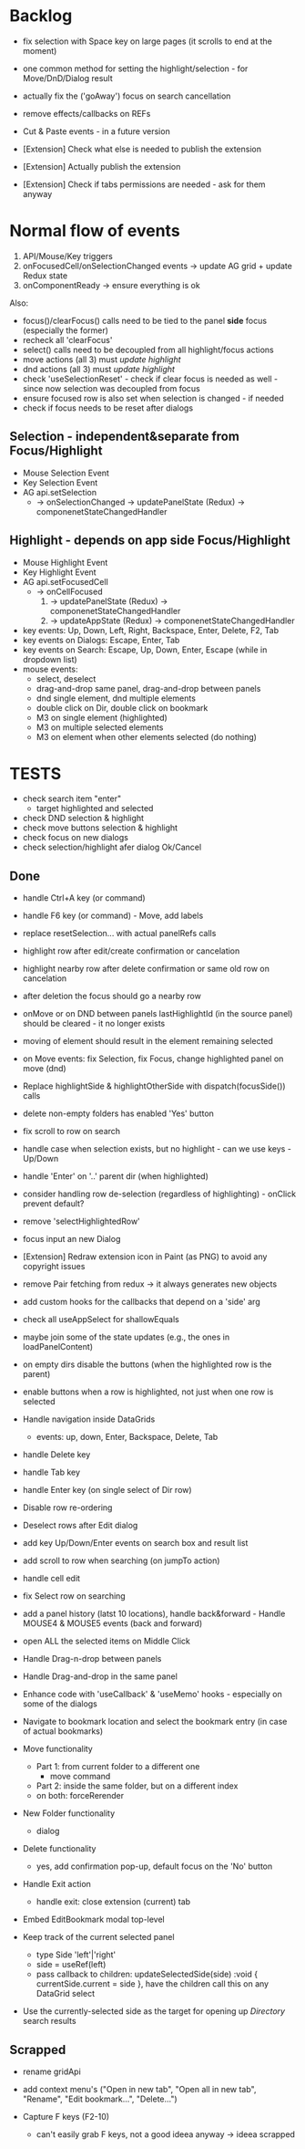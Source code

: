# Backlog

- fix selection with Space key on large pages (it scrolls to end at the moment)
- one common method for setting the highlight/selection - for Move/DnD/Dialog result
- actually fix the ('goAway') focus on search cancellation
- remove effects/callbacks on REFs

- Cut & Paste events - in a future version

- [Extension] Check what else is needed to publish the extension
- [Extension] Actually publish the extension
- [Extension] Check if tabs permissions are needed - ask for them anyway

# Normal flow of events

1. API/Mouse/Key triggers
2. onFocusedCell/onSelectionChanged events -> update AG grid + update Redux state
3. onComponentReady -> ensure everything is ok

Also:

- focus()/clearFocus() calls need to be tied to the panel **side** focus (especially the former)
- recheck all 'clearFocus'
- select() calls need to be decoupled from all highlight/focus actions
- move actions (all 3) must _update highlight_
- dnd actions (all 3) must _update highlight_
- check 'useSelectionReset' - check if clear focus is needed as well - since now selection was decoupled from focus
- ensure focused row is also set when selection is changed - if needed
- check if focus needs to be reset after dialogs

## Selection - independent&separate from Focus/Highlight

- Mouse Selection Event
- Key Selection Event
- AG api.setSelection
  - -> onSelectionChanged -> updatePanelState (Redux) -> componenetStateChangedHandler

## Highlight - depends on app side Focus/Highlight

- Mouse Highlight Event
- Key Highlight Event
- AG api.setFocusedCell
  - -> onCellFocused
    1. -> updatePanelState (Redux) -> componenetStateChangedHandler
    2. -> updateAppState (Redux) -> componenetStateChangedHandler
- key events: Up, Down, Left, Right, Backspace, Enter, Delete, F2, Tab
- key events on Dialogs: Escape, Enter, Tab
- key events on Search: Escape, Up, Down, Enter, Escape (while in dropdown list)
- mouse events:
  - select, deselect
  - drag-and-drop same panel, drag-and-drop between panels
  - dnd single element, dnd multiple elements
  - double click on Dir, double click on bookmark
  - M3 on single element (highlighted)
  - M3 on multiple selected elements
  - M3 on element when other elements selected (do nothing)

# TESTS

- check search item "enter"
  - target highlighted and selected
- check DND selection & highlight
- check move buttons selection & highlight
- check focus on new dialogs
- check selection/highlight afer dialog Ok/Cancel

## Done

- handle Ctrl+A key (or command)
- handle F6 key (or command) - Move, add labels

- replace resetSelection... with actual panelRefs calls

- highlight row after edit/create confirmation or cancelation
- highlight nearby row after delete confirmation or same old row on cancelation
- after deletion the focus should go a nearby row

- onMove or on DND between panels lastHighlightId (in the source panel) should be cleared - it no longer exists
- moving of element should result in the element remaining selected
- on Move events: fix Selection, fix Focus, change highlighted panel on move (dnd)
- Replace highlightSide & highlightOtherSide with dispatch(focusSide()) calls

- delete non-empty folders has enabled 'Yes' button

- fix scroll to row on search

- handle case when selection exists, but no highlight - can we use keys - Up/Down

- handle 'Enter' on '..' parent dir (when highlighted)

- consider handling row de-selection (regardless of highlighting) - onClick prevent default?

- remove 'selectHighlightedRow'

- focus input an new Dialog

- [Extension] Redraw extension icon in Paint (as PNG) to avoid any copyright issues

- remove Pair fetching from redux -> it always generates new objects
- add custom hooks for the callbacks that depend on a 'side' arg
- check all useAppSelect for shallowEquals
- maybe join some of the state updates (e.g., the ones in loadPanelContent)

- on empty dirs disable the buttons (when the highlighted row is the parent)

- enable buttons when a row is highlighted, not just when one row is selected

- Handle navigation inside DataGrids

  - events: up, down, Enter, Backspace, Delete, Tab

- handle Delete key
- handle Tab key
- handle Enter key (on single select of Dir row)

- Disable row re-ordering

- Deselect rows after Edit dialog

- add key Up/Down/Enter events on search box and result list

- add scroll to row when searching (on jumpTo action)

- handle cell edit

- fix Select row on searching

- add a panel history (latst 10 locations), handle back&forward - Handle MOUSE4 & MOUSE5 events (back and forward)

- open ALL the selected items on Middle Click

- Handle Drag-n-drop between panels

- Handle Drag-and-drop in the same panel

- Enhance code with 'useCallback' & 'useMemo' hooks - especially on some of the dialogs

- Navigate to bookmark location and select the bookmark entry (in case of actual bookmarks)

- Move functionality

  - Part 1: from current folder to a different one
    - move command
  - Part 2: inside the same folder, but on a different index

  * on both: forceRerender

- New Folder functionality

  - dialog

- Delete functionality

  - yes, add confirmation pop-up, default focus on the 'No' button

- Handle Exit action

  - handle exit: close extension (current) tab

- Embed EditBookmark modal top-level

- Keep track of the current selected panel

  - type Side 'left'|'right'
  - side = useRef<Side>(left)
  - pass callback to children: updateSelectedSide(side) :void { currentSide.current = side }, have the children call this on any DataGrid select

- Use the currently-selected side as the target for opening up _Directory_ search results

## Scrapped

- rename gridApi

- add context menu's ("Open in new tab", "Open all in new tab", "Rename", "Edit bookmark...", "Delete...")

- Capture F keys (F2-10)
  - can't easily grab F keys, not a good ideea anyway -> ideea scrapped
